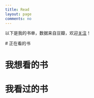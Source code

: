```yaml
---
title: Read
layout: page
comments: no
---
```


<p>以下是我的书单，数据来自豆瓣，欢迎<a href="http://www.douban.com/people/dechinkey/">关注</a>！</p>
# 正在看的书

<script type="text/javascript" src="http://www.douban.com/service/badge/dechinkey/?selection=latest&amp;picsize=medium&amp;hideself=on&amp;show=dolist&amp;n=20&amp;hidelogo=on&amp;cat=book&amp;columns=4"></script> 


# 我想看的书

<script type="text/javascript" src="http://www.douban.com/service/badge/dechinkey/?selection=latest&amp;picsize=medium&amp;hideself=on&amp;show=wishlist&amp;n=20&amp;hidelogo=on&amp;cat=book&amp;columns=4"></script> 


# 我看过的书

<script type="text/javascript" src="http://www.douban.com/service/badge/dechinkey/?selection=latest&amp;picsize=medium&amp;hideself=on&amp;show=collection&amp;n=20&amp;hidelogo=on&amp;cat=book&amp;columns=4"></script>
